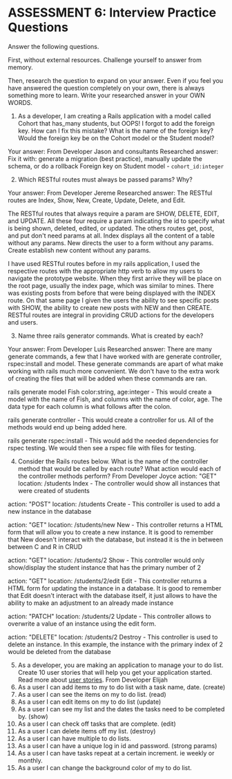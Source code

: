 # ASSESSMENT 6: Interview Practice Questions

Answer the following questions.

First, without external resources. Challenge yourself to answer from memory.

Then, research the question to expand on your answer. Even if you feel you have answered the question completely on your own, there is always something more to learn. Write your researched answer in your OWN WORDS.

1. As a developer, I am creating a Rails application with a model called Cohort that has_many students, but OOPS! I forgot to add the foreign key. How can I fix this mistake? What is the name of the foreign key? Would the foreign key be on the Cohort model or the Student model?

Your answer:
From Developer Jason and consultants
Researched answer:
Fix it with: generate a migration (best practice), manually update the schema, or do a rollback
Foreign key on Student model - `cohort_id:integer`


2. Which RESTful routes must always be passed params? Why?

Your answer:
From Developer Jereme
Researched answer:
The RESTful routes are Index, Show, New, Create, Update, Delete, and Edit.

The RESTful routes that always require a param are SHOW, DELETE, EDIT, and UPDATE. All these four require a param indicating the id to specify what is being shown, deleted, edited, or updated. The others routes get, post, and put don't need params at all. Index displays all the content of a table without any params. New directs the user to a form without any params. Create establish new content without any params.


I have used RESTful routes before in my rails application, I used the respective routes with the appropriate http verb to allow my users to navigate the prototype website. When they first arrive they will be place on the root page, usually the index page, which was similar to mines. There was existing posts from before that were being displayed with the INDEX route. On that same page I given the users the ability to see specific posts with SHOW, the ability to create new posts with NEW and then CREATE. RESTful routes are integral in providing CRUD actions for the developers and users. 

3. Name three rails generator commands. What is created by each?

Your answer:
From Developer Luis
Researched answer:
There are many generate commands, a few that I have worked with are generate controller, rspec:install and model.
 These generate commands are apart of what make working with rails much more convenient. We don't have to the extra work of creating the files that will be added when these commands are ran. 

rails generate model Fish color:string, age:integer - This would create a model with the name of Fish, and columns with the name of color, age. The data type for each column is what follows after the colon. 


rails generate controller - This would create a controller for us. All of the methods would end up being added here.

rails generate rspec:install - This would add the needed dependencies for rspec testing. We would then see a rspec file with files for testing.

4. Consider the Rails routes below. What is the name of the controller method that would be called by each route? What action would each of the controller methods perform?
From Developer Joyce
action: "GET" location: /students
    Index - The controller would show all instances that were created of students 

action: "POST" location: /students
    Create - This controller is used to add a new instance in the database
    
action: "GET" location: /students/new
    New - This controller returns a HTML form that will allow you to create a new instance. It is good to remember that New doesn't interact with the database, but instead it is the in between between C and R in CRUD

action: "GET" location: /students/2
    Show - This controller would only show/display  the student instance that has the primary number of 2 

action: "GET" location: /students/2/edit
    Edit - This controller returns a HTML form for updating the instance in a database. It is good to remember that Edit doesn't interact with the database itself, it just allows to have the ability to make an adjustment to an already made instance

action: "PATCH" location: /students/2
    Update - This controller allows to overwrite a value of an instance using the edit form. 

action: "DELETE" location: /students/2
    Destroy - This controller is used to delete an  instance. In this example, the instance with the primary index of 2 would be deleted from the database

5. As a developer, you are making an application to manage your to do list. Create 10 user stories that will help you get your application started. Read more about [user stories](https://www.atlassian.com/agile/project-management/user-stories).
From Developer Elijah
1. As a user I can add items to my to do list with a task name, date. (create)
2. As a user I can see the items on my to do list.                      (read)
3. As a user I can edit items on my to do list                          (update)
4. As a user I can see my list and  the dates the tasks need to be completed by. (show)
5. As a user I can check off tasks that are complete.           (edit)
6. As a user I can delete items off my list.                       (destroy)
7. As a user I can have multiple to do lists.
8. As a user I can have a unique log in id and password.               (strong params)
9. As a user I can have tasks repeat at a certain increment. ie weekly or monthly.
10. As a user I can change the background color of my to do list.